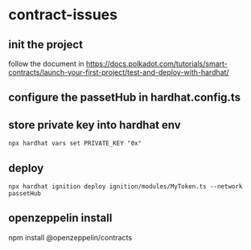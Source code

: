 # contract-issues

## init the project

follow the document in https://docs.polkadot.com/tutorials/smart-contracts/launch-your-first-project/test-and-deploy-with-hardhat/

## configure the passetHub in hardhat.config.ts

## store private key into hardhat env

```shell
npx hardhat vars set PRIVATE_KEY "0x"
```

## deploy

```shell
npx hardhat ignition deploy ignition/modules/MyToken.ts --network passetHub
```

## openzeppelin install

npm install @openzeppelin/contracts
